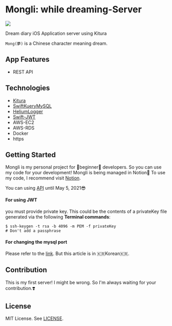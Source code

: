 # Mongli: while dreaming-Server

![](https://user-images.githubusercontent.com/45457678/70604680-66691680-1c3c-11ea-9956-d5d4afc98d18.png)

Dream diary iOS Application server using Kitura

`Mong(夢)` is a Chinese character meaning dream.



## App Features

- REST API



## Technologies

- [Kitura](https://www.kitura.io)
- [SwiftKueryMySQL](https://github.com/IBM-Swift/SwiftKueryMySQL)
- [HeliumLogger](https://github.com/IBM-Swift/HeliumLogger)
- [Swift-JWT](https://github.com/IBM-Swift/Swift-JWT)
- AWS-EC2
- AWS-RDS
- Docker
- https



## Getting Started

Mongli is my personal project for 🌱beginner🌱 developers.
So you can use my code for your development!
Mongli is being managed in Notion📝
To use my code, I recommend visit [Notion](https://www.notion.so/mongli/Mongli-while-dreaming-73d75833c8b44438911e7e360e5cb8b6).

You can using [API](https://acone1128.gitbook.io/mongli-while-dreaming/) until May 5, 2021😎



#### For using JWT

you must provide private key. This could be the contents of a privateKey file generated via the following **Terminal commands**:

```
$ ssh-keygen -t rsa -b 4096 -m PEM -f privateKey
# Don't add a passphrase
```



#### For changing the mysql port

Please refer to the [link](https://daeun28.github.io/삽질사전/mac에서_mysql_포트_변경하기-post/).
But this article is in 🇰🇷Korean🇰🇷.



## Contribution

This is my first server! I might be wrong. So I'm always waiting for your contribution.❣️ 



## License

MIT License. See [LICENSE](https://github.com/DAEUN28/Mongli-Server/blob/master/LICENSE).
